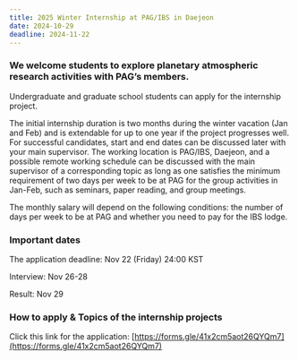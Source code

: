 ```yaml
---
title: 2025 Winter Internship at PAG/IBS in Daejeon
date: 2024-10-29
deadline: 2024-11-22
---
```


### We welcome students to explore planetary atmospheric research activities with PAG’s members.

Undergraduate and graduate school students can apply for the internship project.

The initial internship duration is two months during the winter vacation (Jan and Feb) and is extendable for up to one year if the project progresses well. For successful candidates, start and end dates can be discussed later with your main supervisor. The working location is PAG/IBS, Daejeon, and a possible remote working schedule can be discussed with the main supervisor of a corresponding topic as long as one satisfies the minimum requirement of two days per week to be at PAG for the group activities in Jan-Feb, such as seminars, paper reading, and group meetings.

The monthly salary will depend on the following conditions: the number of days per week to be at PAG and whether you need to pay for the IBS lodge.

### Important dates

The application deadline: Nov 22 (Friday) 24:00 KST

Interview: Nov 26-28

Result: Nov 29

### How to apply & Topics of the internship projects

Click this link for the application: [https://forms.gle/41x2cm5aot26QYQm7](https://forms.gle/41x2cm5aot26QYQm7)